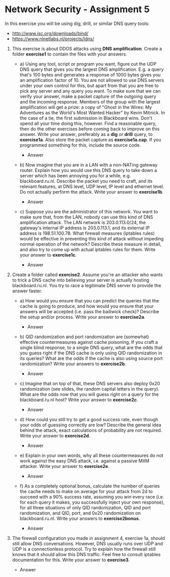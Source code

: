# Network Security - Assignment 5

In this exercise you will be using dig, drill, or similar DNS query tools:
* http://www.isc.org/downloads/bind/
* https://www.nlnetlabs.nl/projects/ldns/

1. This exercise is about DDOS attacks using **DNS amplification**. Create a folder **exercise1** to contain the files with your answers.

	* a) Using any tool, script or program you want, figure out the UDP DNS query that gives you the largest DNS amplification. E.g. a query that's 100 bytes and generates a response of 1000 bytes gives you an amplification factor of 10. You are not allowed to use DNS servers under your own control for this, but apart from that you are free to pick any server and any query you want. To make sure that we can verify your answer, make a packet capture of the outgoing query and the incoming response. Members of the group with the largest amplification will get a prize: a copy of "Ghost in the Wires: My Adventures as the World's Most Wanted Hacker" by Kevin Mitnick. In the case of a tie, the first submission in Blackboard wins. Don't spend all your time doing this, however. Find a reasonable query, then do the other exercises before coming back to improve on this answer. Write your answer, preferably as a **dig** or **drill** query, to **exercise1a**. Also store the packet capture as **exercise1a.cap**. If you programmed something for this, include the source code.
		
		* Answer

	* b) Now imagine that you are in a LAN with a non-NATing gateway router. Explain how you would use this DNS query to take down a server which has been annoying you for a while, e.g. blackboard.ru.nl. Describe the packet you need to craft, and its relevant features, at DNS level, UDP level, IP level and ethernet level. Do not actually perform the attack. Write your answer to **exercise1b**.

		* Answer

	* c) Suppose you are the administrator of this network. You want to make sure that, from the LAN, nobody can use this kind of DNS amplification attack. The LAN network is 203.0.113.0/24, the gateway's internal IP address is 203.0.113.1, and its external IP address is 198.51.100.78. What firewall measures (iptables rules) would be effective in preventing this kind of attack without impeding normal operation of the network? Describe these measure in detail, and also try to come up with actual iptables rules for them. Write your answer to **exercise1c**.

		* Answer


	
2. Create a folder called **exercise2**. Assume you're an attacker who wants to trick a DNS cache into believing your server is actually hosting blackboard.ru.nl. You try to race a legitimate DNS server to provide the answer faster.

	* a) How would you ensure that you can predict the queries that the cache is going to produce, and how would you ensure that your answers will be accepted (i.e. pass the bailiwick check)? Describe the setup and/or process. Write your answer to **exercise2a**.

		* Answer

	* b) QID randomization and port randomization are (somewhat) effective countermeasures against cache poisoning. If you craft a single blind response, to a single DNS query, what are the odds that you guess right if the DNS cache is only using QID randomization in its queries? What are the odds if the cache is also using source port randomization? Write your answers to **exercise2b**.
	
		* Answer

	* c) Imagine that on top of that, these DNS servers also deploy 0x20 randomization (see slides, the random capital letters in the query). What are the odds now that you will guess right on a query for the blackboard.ru.nl host? Write your answer to **exercise2c**.

		* Answer

	* d) How could you still try to get a good success rate, even though your odds of guessing correctly are low? Describe the general idea behind the attack, exact calculations of probability are not required. Write your answer to **exercise2d**.	

		* Answer

	* e) Explain in your own words, why all these countermeasures do not work against the easy DNS attack, i.e. against a passive MitM attacker. Write your answer to **exercise2e**.
	
		* Answer

	* f) As a completely optional bonus, calculate the number of queries the cache needs to make on average for your attack from 2d to succeed with a 90% success rate, assuming you win every race (i.e. for each query it makes, you successfully inject your own response), for all three situations of only QID randomization, QID and port randomization, and QID, port, and 0x20 randomization on blackboard.ru.nl. Write your answers to **exercise2bonus**.

		* Answer


3. The firewall configuration you made in assignment 4, exercise 1a, should still allow DNS conversations. However, DNS usually runs over UDP and UDP is a connectionless protocol. Try to explain how the firewall still knows that it should allow this DNS traffic. Feel free to consult iptables documentation for this. Write your answer to **exercise3**. 

	* Answer			


